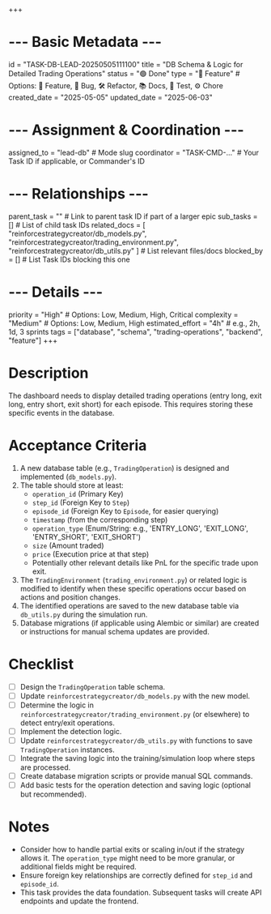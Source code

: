 +++
# --- Basic Metadata ---
id = "TASK-DB-LEAD-20250505111100"
title = "DB Schema & Logic for Detailed Trading Operations"
status = "🟢 Done"
type = "🌟 Feature" # Options: 🌟 Feature, 🐞 Bug, 🛠️ Refactor, 📚 Docs, 🧪 Test, ⚙️ Chore
created_date = "2025-05-05"
updated_date = "2025-06-03"
# --- Assignment & Coordination ---
assigned_to = "lead-db" # Mode slug
coordinator = "TASK-CMD-..." # Your Task ID if applicable, or Commander's ID
# --- Relationships ---
parent_task = "" # Link to parent task ID if part of a larger epic
sub_tasks = [] # List of child task IDs
related_docs = [
    "reinforcestrategycreator/db_models.py",
    "reinforcestrategycreator/trading_environment.py",
    "reinforcestrategycreator/db_utils.py"
    ] # List relevant files/docs
blocked_by = [] # List Task IDs blocking this one
# --- Details ---
priority = "High" # Options: Low, Medium, High, Critical
complexity = "Medium" # Options: Low, Medium, High
estimated_effort = "4h" # e.g., 2h, 1d, 3 sprints
tags = ["database", "schema", "trading-operations", "backend", "feature"]
+++

# Description

The dashboard needs to display detailed trading operations (entry long, exit long, entry short, exit short) for each episode. This requires storing these specific events in the database.

# Acceptance Criteria

1.  A new database table (e.g., `TradingOperation`) is designed and implemented (`db_models.py`).
2.  The table should store at least:
    *   `operation_id` (Primary Key)
    *   `step_id` (Foreign Key to `Step`)
    *   `episode_id` (Foreign Key to `Episode`, for easier querying)
    *   `timestamp` (from the corresponding step)
    *   `operation_type` (Enum/String: e.g., 'ENTRY_LONG', 'EXIT_LONG', 'ENTRY_SHORT', 'EXIT_SHORT')
    *   `size` (Amount traded)
    *   `price` (Execution price at that step)
    *   Potentially other relevant details like PnL for the specific trade upon exit.
3.  The `TradingEnvironment` (`trading_environment.py`) or related logic is modified to identify when these specific operations occur based on actions and position changes.
4.  The identified operations are saved to the new database table via `db_utils.py` during the simulation run.
5.  Database migrations (if applicable using Alembic or similar) are created or instructions for manual schema updates are provided.

# Checklist

- [ ] Design the `TradingOperation` table schema.
- [ ] Update `reinforcestrategycreator/db_models.py` with the new model.
- [ ] Determine the logic in `reinforcestrategycreator/trading_environment.py` (or elsewhere) to detect entry/exit operations.
- [ ] Implement the detection logic.
- [ ] Update `reinforcestrategycreator/db_utils.py` with functions to save `TradingOperation` instances.
- [ ] Integrate the saving logic into the training/simulation loop where steps are processed.
- [ ] Create database migration scripts or provide manual SQL commands.
- [ ] Add basic tests for the operation detection and saving logic (optional but recommended).

# Notes

*   Consider how to handle partial exits or scaling in/out if the strategy allows it. The `operation_type` might need to be more granular, or additional fields might be required.
*   Ensure foreign key relationships are correctly defined for `step_id` and `episode_id`.
*   This task provides the data foundation. Subsequent tasks will create API endpoints and update the frontend.